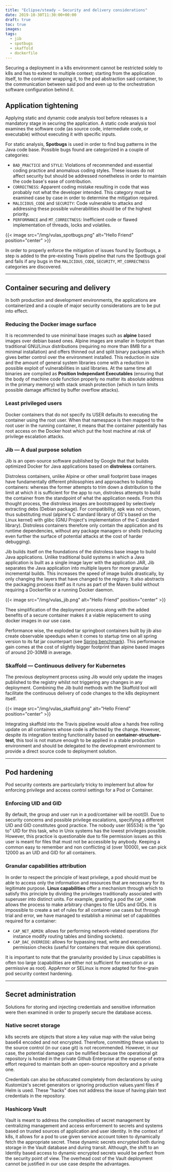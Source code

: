 ```yaml
---
title: "Eclipse/steady — Security and delivery considerations"
date: 2019-10-30T11:30:00+00:00
draft: true
toc: true
images:
tags:
  - jib
  - spotbugs
  - skaffold
  - dockerfile
---
```


Securing a deployment in a k8s environment cannot be restricted solely to k8s and has to extend to multiple context; starting from the application itself, to the container wrapping it, to the pod abstraction said container, to the communication between said pod and even up to the orchestration software configuration behind it.

## Application tightening

Applying static and dynamic code analysis tool before releases is a mandatory stage in securing the application. A static code analysis tool examines the software code (as source code, intermediate code, or executable) without executing it with specific inputs. 

For static analysis, **Spotbugs** is used in order to find bug patterns in the Java code base. Possible bugs found are categorized in a couple of categories:
- `BAD_PRACTICE` and `STYLE`: Violations of recommended and essential coding practice and anomalous coding styles. These issues do not affect security but should be addressed nonetheless in order to maintain the code base's ease of contribution.
- `CORRECTNESS`: Apparent coding mistake resulting in code that was probably not what the developer intended. This category must be examined case by case in order to determine the mitigation required.
- `MALICIOUS_CODE` and `SECURITY`: Code vulnerable to attacks and addressing these possible vulnerabilities should be of the highest priority.
- `PERFORMANCE` and `MT_CORRECTNESS`: Inefficient code or flawed implementation of threads, locks and volatiles. 

{{< image src="/img/vulas_spotbugs.png" alt="Hello Friend" position="center" >}}

In order to properly enforce the mitigation of issues found by Spotbugs, a step is added to the pre-existing Travis pipeline that runs the Spotbugs goal and fails if any bugs in the `MALICIOUS_CODE`, `SECURITY`, `MT_CORRECTNESS` categories are discovered. 

---
## Container securing and delivery

In both production and development environments, the applications are containerized and a couple of major security considerations are to be put into effect.

### Reducing the Docker image surface

It is recommended to use minimal base images such as **alpine** based images over debian based ones. Alpine images are smaller in footprint than traditional GNU/Linux distributions (requiring no more than 8MB for a minimal installation) and offers thinned out and split binary packages which gives better control over the environment installed. This reduction in size and the amount of general system libraries come with a reduction in possible exploit of vulnerabilities in said libraries. At the same time all binaries are compiled as **Position Independant Executables** (ensuring that the body of machine code function properly no matter its absolute address in the primary memory) with stack smash protection (which in turn limits possible damage afflicted by buffer overflow attacks).

### Least privileged users

Docker containers that do not specify its USER defaults to executing the container using the root user. When that namespace is then mapped to the root user in the running container, it means that the container potentially has root access on the Docker host which put the host machine at risk of privilege escalation attacks.

### Jib — A dual purpose solution

Jib is an open-source software published by Google that that builds optimized Docker for Java applications based on **distroless** containers. 

Distroless containers, unlike Alpine or other small footprint base images have fundamentally different philosophies and approaches to building containers: whereas the former attempts to trim down a distribution to the limit at which it is sufficient for the app to run, distroless attempts to build the container from the standpoint of what the application needs. From this thought process, the distroless images are bootstrapped by selectively extracting debs (Debian package). For compatibility, apk was not chosen, thus substituting musl (alpine's C standard library of OS's based on the Linux kernel) with glibc (GNU Project's implementation of the C standard library). Distroless containers therefore only contain the application and its runtime dependencies, without any package managers or shells (reducing even further the surface of potential attacks at the cost of harder debugging).

Jib builds itself on the foundations of the distroless base image to build Java applications. Unlike traditional build systems in which a Java application is built as a single image layer with the application JAR, Jib separates the Java application into multiple layers for more granular incremental builds. This increases the speed of image builds drastically, by only changing the layers that have changed to the registry. It also abstracts the packaging process itself as it runs as part of the Maven build without requiring a Dockerfile or a running Docker daemon. 

{{< image src="/img/vulas_jib.png" alt="Hello Friend" position="center" >}}

Thee simplification of the deployment process along with the added benefits of a secure container makes it a viable replacement to using docker images in our use case. 

Performance wise, the exploded tar springboot containers built by jib also create observable speedups when it comes to startup time on all spring version to its fat jar counterpart  (see [Spring benchmark](https://github.com/dsyer/spring-boot-startup-bench)). This performance gain comes at the cost of slightly bigger footprint than alpine based images of around 20-30MB in average. 


### Skaffold — Continuous delivery for Kubernetes

The previous deployment process using Jib would only update the images published to the registry whilst not triggering any changes in any deployment. Combining the Jib build methods with the Skaffold tool will facilitate the continuous delivery of code changes to the k8s deployment itself. 

{{< image src="/img/vulas_skaffold.png" alt="Hello Friend" position="center" >}}

Integrating skaffold into the Travis pipeline would allow a hands free rolling update on all containers whose code is affected by the change. However, despite its integration testing functionality based on **container-structure-test**, this tool is not mature enough to be applied in a stable production environment and should be delegated to the development environment to provide a direct source code to deployment solution. 


---
## Pod hardening

Pod security contexts are particularly tricky to implement but allow for enforcing privilege and access control settings for a Pod or Container. 

### Enforcing UID and GID

By default, the group and user run in a pod/container will be root(0). Due to security concerns and possible privilege escalations, specifying a different UID and GID constitutes good practice. The nobody user (65534) is the "go to" UID for this task, who in Unix systems has the lowest privileges possible. However, this practice is questionable due to file permission issues as this user is meant for files that must not be accessible by anybody. Keeping a common easy to remember and non conflicting id (over 10000), we can pick 12000 as an UID and GID for all containers.

### Granular capabilities attribution

In order to respect the principle of least privilege, a pod should must be able to access only the information and resources that are necessary for its legitimate purpose. **Linux capabilities** offer a mechanism through which to satisfy this principle by dividing the privileges traditionally associated with superuser into distinct units. For example, granting a pod the `CAP_CHOWN` allows the process to make arbitrary changes to file UIDs and GIDs. It is impossible to create a set of rules for all container use cases but through trial and error, we have managed to establish a minimal set of capabilities required for a container:

- `CAP_NET_ADMIN`: allows for performing network-related operations (for instance modify routing tables and binding sockets).
- `CAP_DAC_OVERRIDE`: allows for bypassing read, write and execution permission checks (useful for containers that require disk operations).

It is important to note that the granularity provided by Linux capabilities is often too large (capabilities are either not sufficient for execution or as permissive as root). AppArmor or SELinux is more adapted for fine-grain pod security context hardening.


---
## Secret administration

Solutions for storing and injecting credentials and sensitive information were then examined in order to properly secure the database access. 

### Native secret storage

k8s secrets are objects that store a key value map with the value being base64 encoded and not encrypted. Therefore, committing these values to the source control (in our case git) is not recommended. However, in our case, the potential damages can be nullified because the operational git repository is hosted in the private Github Enterprise at the expense of extra effort required to maintain both an open-source repository and a private one.  

Credentials can also be obfuscated completely from declarations by using Kustomize's secret generators or ignoring production values.yaml files if Helm is used. These "hacks" does not address the issue of having plain text credentials in the repository.  

### Hashicorp Vault

Vault is meant to address the complexities of secret management by centralizing management and access enforcement to secrets and systems based on trusted sources of application and user identity. In the context of k8s, it allows for a pod to use given service account token to dynamically fetch the appropriate secret. These dynamic secrets encrypted both during storage in the Vault database and during transit. Although, the shift to an Identity based access to dynamic encrypted secrets would be perfect from the security point of view. The overhead cost of the Vault deployment cannot be justified in our use case despite the advantages.
